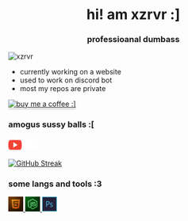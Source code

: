 <h1 align="center">hi! am xzrvr :]</h1>
<h3 align="center">professioanal dumbass</h3>

<p align="left"> <img src="https://komarev.com/ghpvc/?username=xzrvr&label=Profile%20views&color=a600ff&style=flat-square" alt="xzrvr" /> </p>

- currently working on a website
- used to work on discord bot
- most my repos are private

<a href="https://www.buymeacoffee.com/xzrvr" target="_blank"><img src="https://www.buymeacoffee.com/assets/img/custom_images/black_img.png" alt="buy me a coffee :]" style="height: 41px !important;width: 174px !important;box-shadow: 0px 3px 2px 0px rgba(190, 190, 190, 0.5) !important;-webkit-box-shadow: 0px 3px 2px 0px rgba(190, 190, 190, 0.5) !important;" ></a>

<h3 align="left">amogus sussy balls :[</h3>
<p align="left">
<a href="https://www.youtube.com/c/xzrvr" target="blank"><img align="center" src="https://raw.githubusercontent.com/xzrvr/xzrvr/main/images/youtube.png" alt="xzrvr" height="29" width="27" /></a>
<a href="https://discord.gg/qSBy8NrOqX" target="blank"><img align="center" src="https://raw.githubusercontent.com/xzrvr/xzrvr/main/images/discord.png" alt="qSBy8NrOqX" height="20" width="27" /></a>
</p>

[![GitHub Streak](https://github-readme-streak-stats.herokuapp.com?user=xzrvr&theme=dark&date_format=j%20M%5B%20Y%5D&ring=1165C1&fire=66BEF9&background=0000009D&border=6F00DD&currStreakLabel=4AD4DD)](https://git.io/streak-stats)

<h3 align="left">some langs and tools :3</h3>
<p align="left"> <a href="https://www.w3.org/html/" target="_blank" rel="noreferrer"> <img src="https://raw.githubusercontent.com/xzrvr/xzrvr/main/images/html5.png" alt="html5" width="30" height="30"/> </a> <a href="https://nodejs.org" target="_blank" rel="noreferrer"> <img src="https://raw.githubusercontent.com/xzrvr/xzrvr/main/images/nodejs.png" alt="nodejs" width="30" height="30"/> </a> <a href="https://www.photoshop.com/en" target="_blank" rel="noreferrer"> <img src="https://raw.githubusercontent.com/xzrvr/xzrvr/main/images/photoshop.png" alt="photoshop" width="30" height="30"/> </a> </p>


